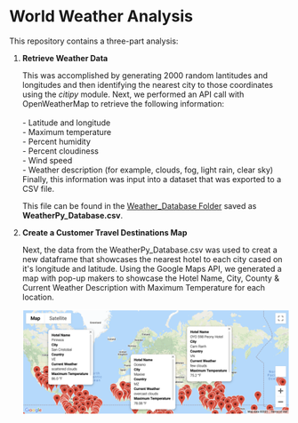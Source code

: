 # World Weather Analysis

This repository contains a three-part analysis:

1. **Retrieve Weather Data**
 
      This was accomplished by generating 2000 random lantitudes and longitudes and then identifying the nearest city to those coordinates using the _citipy_ module. Next, we performed an API call with OpenWeatherMap to retrieve the following             information:<br/><br>
                 - Latitude and longitude<br>
                 - Maximum temperature<br>
                 - Percent humidity<br>
                 - Percent cloudiness<br>
                 - Wind speed<br>
                 - Weather description (for example, clouds, fog, light rain, clear sky)<br>
      Finally, this information was input into a dataset that was exported to a CSV file.
      
      This file can be found in the <a href="https://github.com/hollyouellette/World_Weather_Analysis/tree/main/Weather_Database">Weather_Database Folder</a> saved as **WeatherPy_Database.csv**.
      
2. **Create a Customer Travel Destinations Map**
   
     Next, the data from the WeatherPy_Database.csv was used to creat a new dataframe that showcases the nearest hotel to each city cased on it's longitude and latitude. Using the Google Maps API, we generated a map with pop-up makers to showcase the Hotel Name, City, County & Current Weather Description with Maximum Temperature for each location.
     
     <img src="https://github.com/hollyouellette/World_Weather_Analysis/blob/main/Vacation_Search/WeatherPy_vacation_map.png">
     
   
